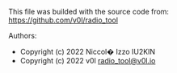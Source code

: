 This file was builded with the source code from: https://github.com/v0l/radio_tool

Authors:
 * Copyright (c) 2022 Niccol� Izzo IU2KIN
 * Copyright (c) 2022 v0l <radio_tool@v0l.io>